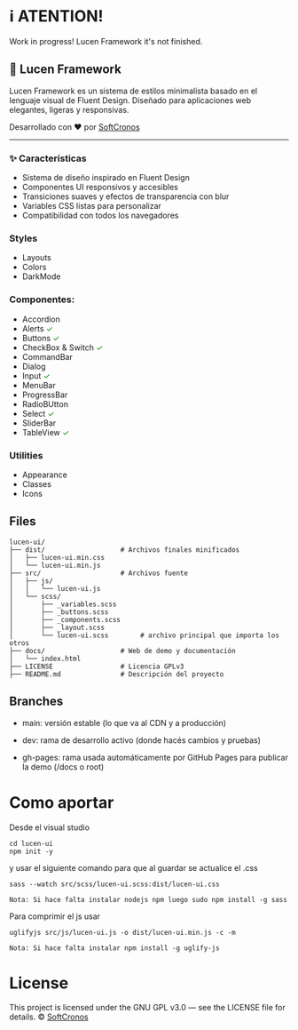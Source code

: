 # ℹ️ ATENTION!
Work in progress! Lucen Framework it's not finished.

## 📌 Lucen Framework

Lucen Framework es un sistema de estilos minimalista basado en el lenguaje visual de Fluent Design. Diseñado para aplicaciones web elegantes, ligeras y responsivas.

Desarrollado con ❤️ por [SoftCronos](https://softcronos.com.ar)

---

### ✨ Características

- Sistema de diseño inspirado en Fluent Design
- Componentes UI responsivos y accesibles
- Transiciones suaves y efectos de transparencia con blur
- Variables CSS listas para personalizar
- Compatibilidad con todos los navegadores

### Styles
- Layouts
- Colors
- DarkMode

### Componentes:

- Accordion
- Alerts <span style="color:green;"> ✓</span>
- Buttons <span style="color:green;"> ✓</span>
- CheckBox & Switch <span style="color:green;"> ✓</span>
- CommandBar
- Dialog
- Input <span style="color:green;"> ✓</span>
- MenuBar
- ProgressBar 
- RadioBUtton
- Select <span style="color:green;"> ✓</span>
- SliderBar
- TableView <span style="color:green;"> ✓</span>

### Utilities

- Appearance
- Classes
- Icons

## Files
```
lucen-ui/
├── dist/                   # Archivos finales minificados
│   ├── lucen-ui.min.css
│   └── lucen-ui.min.js
├── src/                    # Archivos fuente
│   ├── js/
│   │   └── lucen-ui.js
│   └── scss/
│       ├── _variables.scss
│       ├── _buttons.scss
│       ├── _components.scss
│       ├── _layout.scss
│       └── lucen-ui.scss        # archivo principal que importa los otros
├── docs/                   # Web de demo y documentación
│   └── index.html
├── LICENSE                 # Licencia GPLv3
├── README.md               # Descripción del proyecto
```
## Branches

   - main: versión estable (lo que va al CDN y a producción)

   - dev: rama de desarrollo activo (donde hacés cambios y pruebas)

   - gh-pages: rama usada automáticamente por GitHub Pages para publicar la demo (/docs o root)

# Como aportar
Desde el visual studio
```
cd lucen-ui
npm init -y
```
y usar el siguiente comando para que al guardar se actualice el .css
```
sass --watch src/scss/lucen-ui.scss:dist/lucen-ui.css
```

`Nota: Si hace falta instalar nodejs npm luego sudo npm install -g sass`

Para comprimir el js usar
```
uglifyjs src/js/lucen-ui.js -o dist/lucen-ui.min.js -c -m
```
`Nota: Si hace falta instalar npm install -g uglify-js`

# License
This project is licensed under the GNU GPL v3.0 — see the LICENSE file for details.
© [SoftCronos](https://softcronos.com.ar)
